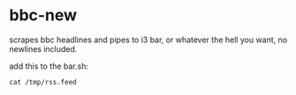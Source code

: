 # bbc-new
scrapes bbc headlines and pipes to i3 bar, or whatever the hell you want, no newlines included.


add this to the bar.sh: 
```
cat /tmp/rss.feed
```
